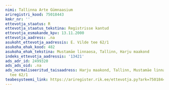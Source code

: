 ```yaml
---
nimi: Tallinna Arte Gümnaasium
ariregistri_kood: 75018443
kmkr_nr: ''
ettevotja_staatus: R
ettevotja_staatus_tekstina: Registrisse kantud
ettevotja_esmakande_kpv: 13.11.2000
ettevotja_aadress: .na
asukoht_ettevotja_aadressis: E. Vilde tee 62/1
asukoha_ehak_kood: 482
asukoha_ehak_tekstina: Mustamäe linnaosa, Tallinn, Harju maakond
indeks_ettevotja_aadressis: '13421'
ads_adr_id: 2499320
ads_ads_oid: .na
ads_normaliseeritud_taisaadress: Harju maakond, Tallinn, Mustamäe linnaosa, E. Vilde
  tee 62/1
teabesysteemi_link: https://ariregister.rik.ee/ettevotja.py?ark=75018443&ref=rekvisiidid
---
```

